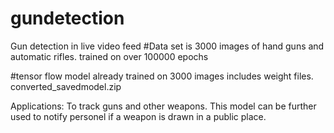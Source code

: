 # gundetection
Gun detection in live video feed
#Data set is 3000 images of hand guns and automatic rifles.
trained on over 100000 epochs  

#tensor flow model already trained on 3000 images includes weight files.
converted_savedmodel.zip

Applications:
To track guns and other weapons.
This model can be further used to notify personel  if a weapon is  drawn in a public place.

